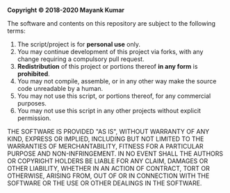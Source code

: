**Copyright © 2018-2020 Mayank Kumar**

The software and contents on this repository are subject to the following terms:
1. The script/project is for **personal use** only.
2. You may continue development of this project via forks, with any change requiring a compulsory pull request.
3. **Redistribution** of this project or portions thereof **in any form** is **prohibited**.
4. You may not compile, assemble, or in any other way make the source code unreadable by a human.
5. You may not use this script, or portions thereof, for any commercial purposes.
6. You may not use this script in any other projects without explicit permission.

THE SOFTWARE IS PROVIDED "AS IS", WITHOUT WARRANTY OF ANY KIND, EXPRESS OR IMPLIED, INCLUDING BUT NOT LIMITED TO THE WARRANTIES OF MERCHANTABILITY, FITNESS FOR A PARTICULAR PURPOSE AND NON-INFRINGEMENT. IN NO EVENT SHALL THE AUTHORS OR COPYRIGHT HOLDERS BE LIABLE FOR ANY CLAIM, DAMAGES OR OTHER LIABILITY, WHETHER IN AN ACTION OF CONTRACT, TORT OR OTHERWISE, ARISING FROM, OUT OF OR IN CONNECTION WITH THE SOFTWARE OR THE USE OR OTHER DEALINGS IN THE SOFTWARE.